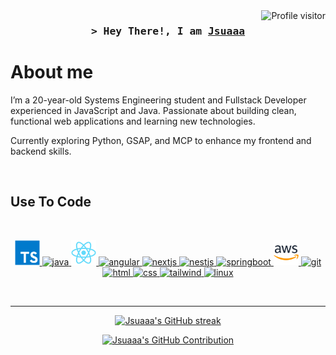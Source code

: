 <a href="https://komarev.com/ghpvc/?username=Jsuaaa">
  <img align="right" src="https://komarev.com/ghpvc/?username=Jsuaaa&label=Visitors&color=0e75b6&style=flat" alt="Profile visitor" />
</a>

<!-- Intro  -->
<h3 align="center">
        <samp>&gt; Hey There!, I am
                <b><a target="_blank" href="https://github.com/Jsuaaa">Jsuaaa</a></b>
        </samp>
</h3>

# About me

<p>
  
I’m a 20-year-old Systems Engineering student and Fullstack Developer experienced in JavaScript and Java. Passionate about building clean, functional web applications and learning new technologies.

Currently exploring Python, GSAP, and MCP to enhance my frontend and backend skills.

</p>

<br/>

## Use To Code

<br/>

<p align="center"> 
  <a href="https://www.typescriptlang.org/" target="_blank" rel="noreferrer"> 
    <img src="https://raw.githubusercontent.com/devicons/devicon/master/icons/typescript/typescript-original.svg" alt="typescript" width="40" height="40"/> 
  </a>
  <a href="https://www.typescriptlang.org/" target="_blank" rel="noreferrer"> 
    <img src="https://www.vectorlogo.zone/logos/java/java-icon.svg" alt="java" width="40" height="40"/> 
  </a> 
  <a href="https://react.dev/" target="_blank" rel="noreferrer"> 
    <img src="https://raw.githubusercontent.com/devicons/devicon/master/icons/react/react-original.svg" alt="react" width="40" height="40"/> 
  </a> 
  <a href="https://angular.io/" target="_blank" rel="noreferrer"> 
    <img src="https://angular.io/assets/images/logos/angular/angular.svg" alt="angular" width="40" height="40"/> 
  </a> 
  <a href="https://nextjs.org/" target="_blank" rel="noreferrer"> 
    <img src="https://www.vectorlogo.zone/logos/nextjs/nextjs-icon.svg" alt="nextjs" width="40" height="40"/> 
  </a> 
  <a href="https://nestjs.com/" target="_blank" rel="noreferrer"> 
    <img src="https://www.vectorlogo.zone/logos/nestjs/nestjs-icon.svg" alt="nestjs" width="40" height="40"/> 
  </a> 
  <a href="https://spring.io/projects/spring-boot" target="_blank" rel="noreferrer"> 
    <img src="https://www.vectorlogo.zone/logos/springio/springio-icon.svg" alt="springboot" width="40" height="40"/> 
  </a> 
  <a href="https://aws.amazon.com" target="_blank" rel="noreferrer"> 
    <img src="https://raw.githubusercontent.com/devicons/devicon/master/icons/amazonwebservices/amazonwebservices-original-wordmark.svg" alt="aws" width="40" height="40"/> 
  </a> 
  <a href="https://git-scm.com/" target="_blank" rel="noreferrer"> 
    <img src="https://www.vectorlogo.zone/logos/git-scm/git-scm-icon.svg" alt="git" width="40" height="40"/> 
  </a>
  <a href="https://git-scm.com/" target="_blank" rel="noreferrer"> 
    <img src="https://www.vectorlogo.zone/logos/w3_html5/w3_html5-icon.svg" alt="html" width="40" height="40"/> 
  </a>
  <a href="https://git-scm.com/" target="_blank" rel="noreferrer"> 
    <img src="https://www.vectorlogo.zone/logos/w3_css/w3_css-icon~old.svg" alt="css" width="40" height="40"/> 
  </a>
  <a href="https://git-scm.com/" target="_blank" rel="noreferrer"> 
    <img src="https://www.vectorlogo.zone/logos/tailwindcss/tailwindcss-icon.svg" alt="tailwind" width="40" height="40"/> 
  </a>
    <a href="https://git-scm.com/" target="_blank" rel="noreferrer"> 
    <img src="https://www.vectorlogo.zone/logos/linux/linux-icon.svg" alt="linux" width="40" height="40"/> 
  </a> 
</p>

<br/>
<hr/>

<p align="center">
  <a href="https://github.com/Jsuaaa">
    <img src="https://github-readme-streak-stats.herokuapp.com/?user=Jsuaaa&theme=radical&border=7F3FBF&background=0D1117" alt="Jsuaaa's GitHub streak"/>
  </a>
</p>

<p align="center">
  <a href="https://github.com/Jsuaaa">
    <img src="https://github-profile-summary-cards.vercel.app/api/cards/profile-details?username=Jsuaaa&theme=radical" alt="Jsuaaa's GitHub Contribution"/>
  </a>
</p>
